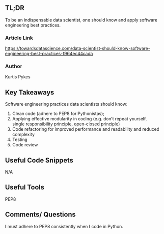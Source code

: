 ## TL;DR
To be an indispensable data scientist, one should know and apply software engineering best practices.

### Article Link
https://towardsdatascience.com/data-scientist-should-know-software-engineering-best-practices-f964ec44cada

### Author
Kurtis Pykes

## Key Takeaways
Software engineering practices data scientists should know:
1. Clean code (adhere to PEP8 for Pythonistas);
2. Applying effective modularity in coding (e.g. don't repeat yourself, single responsibility principle, open-closed principle)
3. Code refactoring for improved performance and readability and reduced complexity
4. Testing
5. Code review

## Useful Code Snippets
N/A

## Useful Tools
PEP8

## Comments/ Questions
I must adhere to PEP8 consistently when I code in Python.
